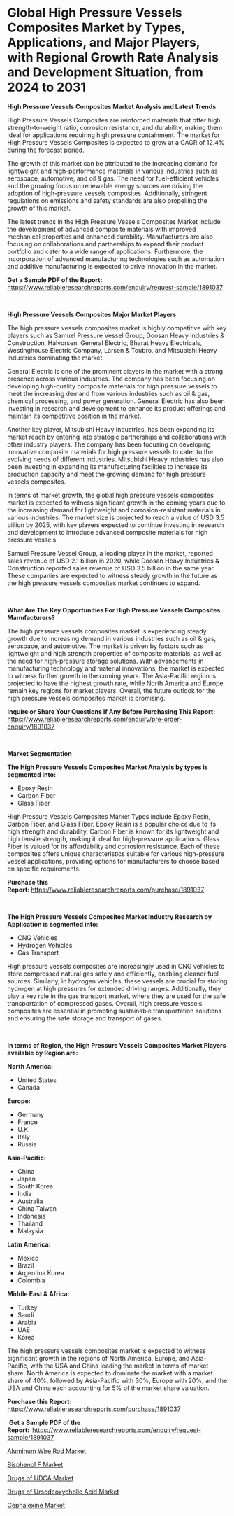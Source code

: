 <p><h1>Global High Pressure Vessels Composites Market by Types, Applications, and Major Players, with Regional Growth Rate Analysis and Development Situation, from 2024 to 2031</h1></p><p><strong>High Pressure Vessels Composites Market Analysis and Latest Trends</strong></p>
<p><p>High Pressure Vessels Composites are reinforced materials that offer high strength-to-weight ratio, corrosion resistance, and durability, making them ideal for applications requiring high pressure containment. The market for High Pressure Vessels Composites is expected to grow at a CAGR of 12.4% during the forecast period. </p><p>The growth of this market can be attributed to the increasing demand for lightweight and high-performance materials in various industries such as aerospace, automotive, and oil & gas. The need for fuel-efficient vehicles and the growing focus on renewable energy sources are driving the adoption of high-pressure vessels composites. Additionally, stringent regulations on emissions and safety standards are also propelling the growth of this market.</p><p>The latest trends in the High Pressure Vessels Composites Market include the development of advanced composite materials with improved mechanical properties and enhanced durability. Manufacturers are also focusing on collaborations and partnerships to expand their product portfolio and cater to a wide range of applications. Furthermore, the incorporation of advanced manufacturing technologies such as automation and additive manufacturing is expected to drive innovation in the market.</p></p>
<p><strong>Get a Sample PDF of the Report:&nbsp;</strong> <a href="https://www.reliableresearchreports.com/enquiry/request-sample/1891037">https://www.reliableresearchreports.com/enquiry/request-sample/1891037</a></p>
<p>&nbsp;</p>
<p><strong>High Pressure Vessels Composites Major Market Players</strong></p>
<p><p>The high pressure vessels composites market is highly competitive with key players such as Samuel Pressure Vessel Group, Doosan Heavy Industries & Construction, Halvorsen, General Electric, Bharat Heavy Electricals, Westinghouse Electric Company, Larsen & Toubro, and Mitsubishi Heavy Industries dominating the market.</p><p>General Electric is one of the prominent players in the market with a strong presence across various industries. The company has been focusing on developing high-quality composite materials for high pressure vessels to meet the increasing demand from various industries such as oil & gas, chemical processing, and power generation. General Electric has also been investing in research and development to enhance its product offerings and maintain its competitive position in the market.</p><p>Another key player, Mitsubishi Heavy Industries, has been expanding its market reach by entering into strategic partnerships and collaborations with other industry players. The company has been focusing on developing innovative composite materials for high pressure vessels to cater to the evolving needs of different industries. Mitsubishi Heavy Industries has also been investing in expanding its manufacturing facilities to increase its production capacity and meet the growing demand for high pressure vessels composites.</p><p>In terms of market growth, the global high pressure vessels composites market is expected to witness significant growth in the coming years due to the increasing demand for lightweight and corrosion-resistant materials in various industries. The market size is projected to reach a value of USD 3.5 billion by 2025, with key players expected to continue investing in research and development to introduce advanced composite materials for high pressure vessels.</p><p>Samuel Pressure Vessel Group, a leading player in the market, reported sales revenue of USD 2.1 billion in 2020, while Doosan Heavy Industries & Construction reported sales revenue of USD 3.5 billion in the same year. These companies are expected to witness steady growth in the future as the high pressure vessels composites market continues to expand.</p></p>
<p>&nbsp;</p>
<p><strong>What Are The Key Opportunities For High Pressure Vessels Composites Manufacturers?</strong></p>
<p><p>The high pressure vessels composites market is experiencing steady growth due to increasing demand in various industries such as oil & gas, aerospace, and automotive. The market is driven by factors such as lightweight and high strength properties of composite materials, as well as the need for high-pressure storage solutions. With advancements in manufacturing technology and material innovations, the market is expected to witness further growth in the coming years. The Asia-Pacific region is projected to have the highest growth rate, while North America and Europe remain key regions for market players. Overall, the future outlook for the high pressure vessels composites market is promising.</p></p>
<p><strong>Inquire or Share Your Questions If Any Before Purchasing This Report:</strong> <a href="https://www.reliableresearchreports.com/enquiry/pre-order-enquiry/1891037">https://www.reliableresearchreports.com/enquiry/pre-order-enquiry/1891037</a></p>
<p>&nbsp;</p>
<p><strong>Market Segmentation</strong></p>
<p><strong>The High Pressure Vessels Composites Market Analysis by types is segmented into:</strong></p>
<p><ul><li>Epoxy Resin</li><li>Carbon Fiber</li><li>Glass Fiber</li></ul></p>
<p><p>High Pressure Vessels Composites Market Types include Epoxy Resin, Carbon Fiber, and Glass Fiber. Epoxy Resin is a popular choice due to its high strength and durability. Carbon Fiber is known for its lightweight and high tensile strength, making it ideal for high-pressure applications. Glass Fiber is valued for its affordability and corrosion resistance. Each of these composites offers unique characteristics suitable for various high-pressure vessel applications, providing options for manufacturers to choose based on specific requirements.</p></p>
<p><strong>Purchase this Report:&nbsp;</strong><a href="https://www.reliableresearchreports.com/purchase/1891037">https://www.reliableresearchreports.com/purchase/1891037</a></p>
<p>&nbsp;</p>
<p><strong>The High Pressure Vessels Composites Market Industry Research by Application is segmented into:</strong></p>
<p><ul><li>CNG Vehicles</li><li>Hydrogen Vehicles</li><li>Gas Transport</li></ul></p>
<p><p>High pressure vessels composites are increasingly used in CNG vehicles to store compressed natural gas safely and efficiently, enabling cleaner fuel sources. Similarly, in hydrogen vehicles, these vessels are crucial for storing hydrogen at high pressures for extended driving ranges. Additionally, they play a key role in the gas transport market, where they are used for the safe transportation of compressed gases. Overall, high pressure vessels composites are essential in promoting sustainable transportation solutions and ensuring the safe storage and transport of gases.</p></p>
<p>&nbsp;</p>
<p><strong>In terms of Region, the High Pressure Vessels Composites Market Players available by Region are:</strong></p>
<p>
    <p> <strong> North America: </strong>
        <ul>
            <li>United States</li>
            <li>Canada</li>
        </ul>
        </p> 
    <p> <strong> Europe: </strong>
        <ul>
            <li>Germany</li>
            <li>France</li>
            <li>U.K.</li>
            <li>Italy</li>
            <li>Russia</li>
        </ul>
        </p> 
    <p> <strong> Asia-Pacific: </strong>
        <ul>
            <li>China</li>
            <li>Japan</li>
            <li>South Korea</li>
            <li>India</li>
            <li>Australia</li>
            <li>China Taiwan</li>
            <li>Indonesia</li>
            <li>Thailand</li>
            <li>Malaysia</li>
        </ul>
        </p> 
    <p> <strong> Latin America: </strong>
        <ul>
            <li>Mexico</li>
            <li>Brazil</li>
            <li>Argentina Korea</li>
            <li>Colombia</li>
        </ul>
        </p> 
    <p> <strong> Middle East & Africa: </strong>
        <ul>
            <li>Turkey</li>
            <li>Saudi</li>
            <li>Arabia</li>
            <li>UAE</li>
            <li>Korea</li>
        </ul>
    </p>
    </p>
<p><p>The high pressure vessels composites market is expected to witness significant growth in the regions of North America, Europe, and Asia-Pacific, with the USA and China leading the market in terms of market share. North America is expected to dominate the market with a market share of 40%, followed by Asia-Pacific with 30%, Europe with 20%, and the USA and China each accounting for 5% of the market share valuation.</p></p>
<p><strong>Purchase this Report: </strong><a href="https://www.reliableresearchreports.com/purchase/1891037">https://www.reliableresearchreports.com/purchase/1891037</a></p>
<p>&nbsp;<strong>Get a Sample PDF of the Report:&nbsp;&nbsp;</strong><a href="https://www.reliableresearchreports.com/enquiry/request-sample/1891037">https://www.reliableresearchreports.com/enquiry/request-sample/1891037</a></p>
<p><strong></strong></p>
<p><p><a href="https://view.publitas.com/reportprime-1/global-aluminum-wire-rod-market-by-types-applications-and-major-players-with-regional-growth-rate-analysis-and-development-situation-from-2024-to-2031/">Aluminum Wire Rod Market</a></p><p><a href="https://view.publitas.com/reportprime-1/bisphenol-f-market-size-and-growth-market-segmentation-regional-and-country-breakdowns-and-market-trends-for-period-from-2024-2031/">Bisphenol F Market</a></p><p><a href="https://gamy-alyssum-396.notion.site/Drugs-of-UDCA-Market-Size-Market-Share-and-Global-Market-Analysis-Report-2024-2031-49ec29e4eeb14ce1ba3d0e273ee593a4">Drugs of UDCA Market</a></p><p><a href="https://fearless-okapi-6c8.notion.site/Drugs-of-Ursodeoxycholic-Acid-Market-Size-Growing-and-Forecasted-for-period-from-2024-2031-and-pro-f6e4a309a0434e1ca400bba35ac7de7c">Drugs of Ursodeoxycholic Acid Market</a></p><p><a href="https://poised-avenue-46d.notion.site/Cephalexine-Market-Research-Report-Reveals-The-Latest-Trends-And-Opportunities-of-this-Market-for-Pe-b9cb2538a4ad4a5ca20f1fdd98aa1c93">Cephalexine Market</a></p></p>